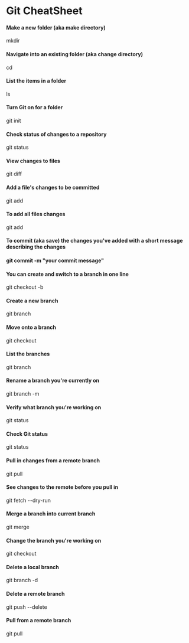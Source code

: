 # Git CheatSheet

#### Make a new folder (aka make directory)
mkdir <FOLDERNAME>

#### Navigate into an existing folder (aka change directory)
cd <FOLDERNAME>

#### List the items in a folder
ls

#### Turn Git on for a folder
git init

#### Check status of changes to a repository
git status

#### View changes to files
git diff

#### Add a file's changes to be committed
git add <FILENAME>

#### To add all files changes
git add

#### To commit (aka save) the changes you've added with a short message describing the changes
#### git commit -m "your commit message"
#### You can create and switch to a branch in one line
git checkout -b <BRANCHNAME>

#### Create a new branch
git branch <BRANCHNAME>

#### Move onto a branch
git checkout <BRANCHNAME>

#### List the branches
git branch

#### Rename a branch you're currently on
git branch -m <NEWBRANCHNAME>

#### Verify what branch you're working on
git status

#### Check Git status
git status

#### Pull in changes from a remote branch
git pull <REMOTENAME> <REMOTEBRANCH>

#### See changes to the remote before you pull in
git fetch --dry-run

#### Merge a branch into current branch
git merge <BRANCHNAME>

#### Change the branch you're working on
git checkout <BRANCHNAME>

#### Delete a local branch
git branch -d <BRANCHNAME>

#### Delete a remote branch
git push <REMOTENAME> --delete <BRANCHNAME>

#### Pull from a remote branch
git pull <REMOTENAME> <BRANCHNAME>
